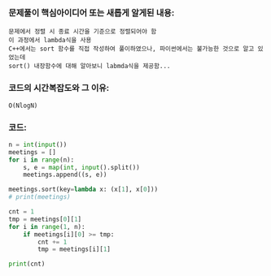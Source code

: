 ### 문제풀이 핵심아이디어 또는 새롭게 알게된 내용: 
    문제에서 정렬 시 종료 시간을 기준으로 정렬되어야 함
    이 과정에서 lambda식을 사용
    C++에서는 sort 함수를 직접 작성하여 풀이하였으나, 파이썬에서는 불가능한 것으로 알고 있었는데
    sort() 내장함수에 대해 알아보니 labmda식을 제공함...
    
### 코드의 시간복잡도와 그 이유:
    O(NlogN)


### 코드:
```python
n = int(input())
meetings = []
for i in range(n):
    s, e = map(int, input().split())
    meetings.append((s, e))

meetings.sort(key=lambda x: (x[1], x[0]))
# print(meetings)

cnt = 1
tmp = meetings[0][1]
for i in range(1, n):
    if meetings[i][0] >= tmp:
        cnt += 1
        tmp = meetings[i][1]

print(cnt)
```
